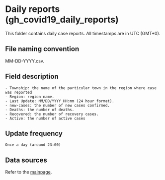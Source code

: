 # Daily reports (gh_covid19_daily_reports)

This folder contains daily case reports. All timestamps are in UTC (GMT+0).

## File naming convention

MM-DD-YYYY.csv.

## Field description

    - Township: the name of the particular town in the region where case was reported
    - Region: region name.
    - Last Update: MM/DD/YYYY HH:mm (24 hour format).
    - new-cases: the number of new cases confirmed.
    - Deaths: the number of deaths.
    - Recovered: the number of recovery cases.
    - Active: the number of active cases

## Update frequency

    Once a day (around 23:00)

## Data sources

Refer to the [mainpage](https://github.com/thebenisson/ghCOVID-19).